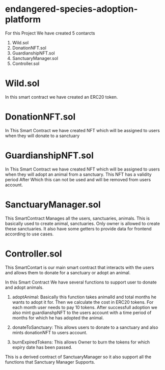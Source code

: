 # endangered-species-adoption-platform
For this Project We have created 5 contarcts
1. Wild.sol
2. DonationNFT.sol
3. GuardianshipNFT.sol
4. SanctuaryManager.sol
5. Controller.sol

# Wild.sol
In this smart contract we have created an ERC20 token.

# DonationNFT.sol
In This Smart Contract we have created NFT which will be assigned to users when they will donate to a sanctuary

# GuardianshipNFT.sol
In This Smart Contract we have created NFT which will be assigned to users when they will adopt an animal from a sanctuary. This NFT has a validity period After Which this can not be used and will be removed from users account.

# SanctuaryManager.sol
This SmartContract Manages all the users, sanctuaries, animals. This is basically used to create animal, sanctuaries. Only owner is allowed to create these sanctuaries. It also have some getters to provide data for frontend according to use cases.

# Controller.sol
This SmartContart is our main smart contract that interacts with the users and allows them to donate for a sanctuary or adopt an animal.

In this Smart Contract We have several functions to support user to donate and adopt animals.
1. adoptAnimal: Basically this function takes animalId and total months he wants to adopt it for. Then we calculate the cost in ERC20 tokens. For each month user needs to pay 10 tokens. After successfull adoption we also mint guardianshpNFT to the users account with a time period of months for which he has adopted the animal.

2. donateToSanctuary: This allows users to donate to a sanctuary and also mints donationNFT to users account.

3. burnExpiredTokens: This allows Owner to burn the tokens for which expiry date has been passed.

This is a derived contract of SanctuaryManager so it also support all the functions that Sanctuary Manager Supports.

